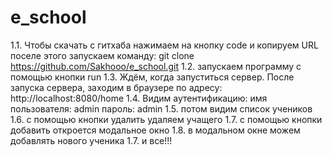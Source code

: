 # e_school
1.1. Чтобы скачать с гитхаба нажимаем на кнопку code и копируем URL поселе этого  запускаем команду:
git clone https://github.com/Sakhooo/e_school.git
1.2. запускаем программу с помощью кнопки run
1.3. Ждём, когда запуститься сервер. После запуска сервера, заходим в браузере по адресу:
http://localhost:8080/home
1.4. Видим аутентификацию:
имя пользователя: admin
пароль: admin
1.5. потом видим список учеников 
1.6. с помощью кнопки удалить удаляем учащего 
1.7. с помощью кнопки добавить откроется модальное окно 
1.8. в модальном окне можем добавлять нового ученика
1.7. и все!!!
